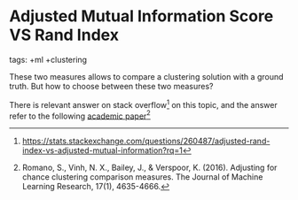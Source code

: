 # Adjusted Mutual Information Score VS Rand Index

tags: +ml +clustering

These two measures allows to compare a clustering solution with a ground
truth. But how to choose between these two measures?

There is relevant answer on stack overflow[^1] on this topic, and the
answer refer to the following [academic paper](./AMI_ARI.pdf)[^2]

[^1]: https://stats.stackexchange.com/questions/260487/adjusted-rand-index-vs-adjusted-mutual-information?rq=1
[^2]: Romano, S., Vinh, N. X., Bailey, J., & Verspoor, K. (2016). Adjusting for chance clustering comparison measures. The Journal of Machine Learning Research, 17(1), 4635-4666.
